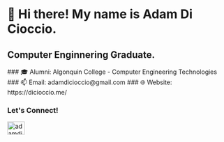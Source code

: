 <h1>👋 Hi there! My name is Adam Di Cioccio.</h1>
<h2>Computer Enginnering Graduate.</h2>
<p>
 ### 🎓 Alumni: Algonquin College - Computer Engineering Technologies
 ### 📫 Email: adamdicioccio@gmail.com
 ### 🌐 Website: https://dicioccio.me/
</p>
<h3>Let's Connect!</h3>
<a href="https://www.linkedin.com/in/adam-di-cioccio-9935631ba" target="blank"><img align="center" src="https://raw.githubusercontent.com/rahuldkjain/github-profile-readme-generator/master/src/images/icons/Social/linked-in-alt.svg" alt="adamdicioccio" height="30" width="40" /></a>


<!--
**adicioccio/adicioccio** is a ✨ _special_ ✨ repository because its `README.md` (this file) appears on your GitHub profile.

Here are some ideas to get you started:

- 🔭 I’m currently working on ...
- 🌱 I’m currently learning ...
- 👯 I’m looking to collaborate on ...
- 🤔 I’m looking for help with ...
- 💬 Ask me about ...
- 📫 How to reach me: ...
- 😄 Pronouns: ...
- ⚡ Fun fact: ...
-->
